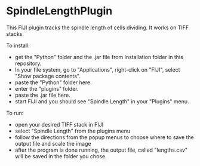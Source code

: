 # SpindleLengthPlugin

This FIJI plugin tracks the spindle length of cells dividing. It works on TIFF stacks.

To install:
- get the "Python" folder and the .jar file from Installation folder in this repository.
- In your file system, go to "Applications", right-click on "FIJI", select "Show package contents".
- paste the "Python" folder here.
- enter the "plugins" folder.
- paste the .jar file here.
- start FIJI and you should see "Spindle Length" in your "Plugins" menu. 

To run:
- open your desired TIFF stack in FIJI
- select "Spindle Length" from the plugins menu
- follow the directions from the popup menus to choose where to save the output file and scale the image
- after the program is done running, the output file, called "lengths.csv" will be saved in the folder you chose.

